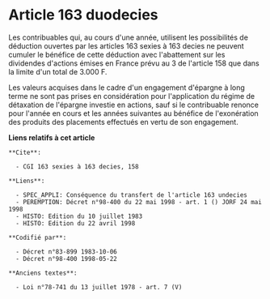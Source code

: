 # Article 163 duodecies

Les contribuables qui, au cours d'une année, utilisent les possibilités de déduction ouvertes par les articles 163 sexies à
163 decies ne peuvent cumuler le bénéfice de cette déduction avec l'abattement sur les dividendes d'actions émises en France
prévu au 3 de l'article 158 que dans la limite d'un total de 3.000 F.

Les valeurs acquises dans le cadre d'un engagement d'épargne à long terme ne sont pas prises en considération pour
l'application du régime de détaxation de l'épargne investie en actions, sauf si le contribuable renonce pour l'année en cours
et les années suivantes au bénéfice de l'exonération des produits des placements effectués en vertu de son engagement.

**Liens relatifs à cet article**

	**Cite**:

	  - CGI 163 sexies à 163 decies, 158

	**Liens**:

	  - SPEC_APPLI: Conséquence du transfert de l'article 163 undecies
	  - PEREMPTION: Décret n°98-400 du 22 mai 1998 - art. 1 () JORF 24 mai 1998
	  - HISTO: Edition du 10 juillet 1983
	  - HISTO: Edition du 22 avril 1998

	**Codifié par**:

	  - Décret n°83-899 1983-10-06
	  - Décret n°98-400 1998-05-22

	**Anciens textes**:

	  - Loi n°78-741 du 13 juillet 1978 - art. 7 (V)
